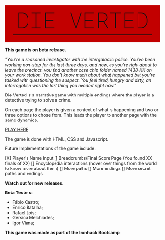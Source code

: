 ![Die Verted](./images/die-verted.png)

**This game is on beta release.**

_"You're a seasoned investigator with the intergalactic police. You've been working non-stop for the last three days, and now, as you're right about to leave the precinct, you find another case chip folder named 1438-KK on your work station. You don't know much about what happened but you're tasked with questioning the suspect. You feel tired, hungry and dirty, an interrogation was the last thing you needed right now."_

Die Verted is a narrative game with multiple endings where the player is a detective trying to solve a crime.

On each page the player is given a context of what is happening and two or three options to chose from. This leads the player to another page with the same dynamics.

[PLAY HERE](https://tassiaaccioly.github.io/die-verted/)

The game is done with HTML, CSS and Javascript.

Future Implementations of the game include:

[X] Player's Name Input
[] Breadcrumbs/Final Score Page (You found XX finals of XX)
[] Encyclopedia interactions (hover over things from the world to know more about them)
[] More paths
[] More endings
[] More secret paths and endings

**Watch out for new releases.**

**Beta Testers:**

- Fábio Castro;
- Enrico Batalha;
- Rafael Lois;
- Gérsica Melchiades;
- Igor Viana;

**This game was made as part of the Ironhack Bootcamp**

